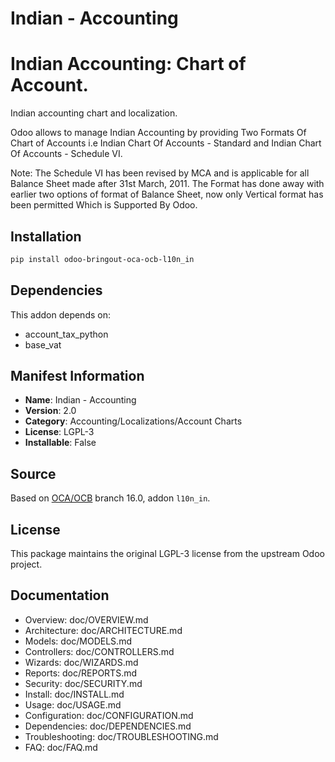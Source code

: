 # Indian - Accounting


Indian Accounting: Chart of Account.
====================================

Indian accounting chart and localization.

Odoo allows to manage Indian Accounting by providing Two Formats Of Chart of Accounts i.e Indian Chart Of Accounts - Standard and Indian Chart Of Accounts - Schedule VI.

Note: The Schedule VI has been revised by MCA and is applicable for all Balance Sheet made after
31st March, 2011. The Format has done away with earlier two options of format of Balance
Sheet, now only Vertical format has been permitted Which is Supported By Odoo.
  

## Installation

```bash
pip install odoo-bringout-oca-ocb-l10n_in
```

## Dependencies

This addon depends on:
- account_tax_python
- base_vat

## Manifest Information

- **Name**: Indian - Accounting
- **Version**: 2.0
- **Category**: Accounting/Localizations/Account Charts
- **License**: LGPL-3
- **Installable**: False

## Source

Based on [OCA/OCB](https://github.com/OCA/OCB) branch 16.0, addon `l10n_in`.

## License

This package maintains the original LGPL-3 license from the upstream Odoo project.

## Documentation

- Overview: doc/OVERVIEW.md
- Architecture: doc/ARCHITECTURE.md
- Models: doc/MODELS.md
- Controllers: doc/CONTROLLERS.md
- Wizards: doc/WIZARDS.md
- Reports: doc/REPORTS.md
- Security: doc/SECURITY.md
- Install: doc/INSTALL.md
- Usage: doc/USAGE.md
- Configuration: doc/CONFIGURATION.md
- Dependencies: doc/DEPENDENCIES.md
- Troubleshooting: doc/TROUBLESHOOTING.md
- FAQ: doc/FAQ.md
